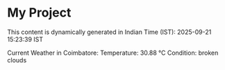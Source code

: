 # My Project

This content is dynamically generated in Indian Time (IST): 2025-09-21 15:23:39 IST


Current Weather in Coimbatore:
Temperature: 30.88 °C
Condition: broken clouds
